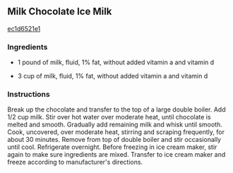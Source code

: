 ## Milk Chocolate Ice Milk

[ec1d6521e1](http://www.food.com/recipe/milk-chocolate-ice-milk-241050)

### Ingredients

 - 1 pound of milk, fluid, 1% fat, without added vitamin a and vitamin d

 - 3 cup of milk, fluid, 1% fat, without added vitamin a and vitamin d

### Instructions

Break up the chocolate and transfer to the top of a large double boiler. Add 1/2 cup milk. Stir over hot water over moderate heat, until chocolate is melted and smooth. Gradually add remaining milk and whisk until smooth. Cook, uncovered, over moderate heat, stirring and scraping frequently, for about 30 minutes. Remove from top of double boiler and stir occasionally until cool. Refrigerate overnight. Before freezing in ice cream maker, stir again to make sure ingredients are mixed. Transfer to ice cream maker and freeze according to manufacturer's directions.